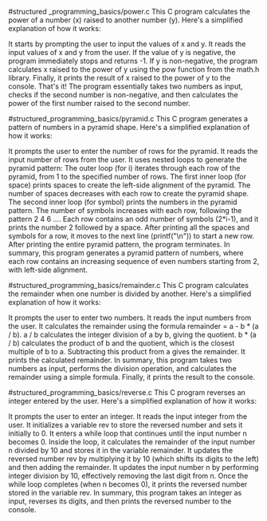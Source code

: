 #structured _programming_basics/power.c
This C program calculates the power of a number (x) raised to another number (y). Here's a simplified explanation of how it works:

It starts by prompting the user to input the values of x and y.
It reads the input values of x and y from the user.
If the value of y is negative, the program immediately stops and returns -1.
If y is non-negative, the program calculates x raised to the power of y using the pow function from the math.h library.
Finally, it prints the result of x raised to the power of y to the console.
That's it! The program essentially takes two numbers as input, checks if the second number is non-negative, and then calculates the power of the first number raised to the second number.

#structured_programming_basics/pyramid.c
 This C program generates a pattern of numbers in a pyramid shape. Here's a simplified explanation of how it works:

It prompts the user to enter the number of rows for the pyramid.
It reads the input number of rows from the user.
It uses nested loops to generate the pyramid pattern:
The outer loop (for i) iterates through each row of the pyramid, from 1 to the specified number of rows.
The first inner loop (for space) prints spaces to create the left-side alignment of the pyramid. The number of spaces decreases with each row to create the pyramid shape.
The second inner loop (for symbol) prints the numbers in the pyramid pattern. The number of symbols increases with each row, following the pattern 2 4 6 .... Each row contains an odd number of symbols (2*i-1), and it prints the number 2 followed by a space.
After printing all the spaces and symbols for a row, it moves to the next line (printf("\n")) to start a new row.
After printing the entire pyramid pattern, the program terminates.
In summary, this program generates a pyramid pattern of numbers, where each row contains an increasing sequence of even numbers starting from 2, with left-side alignment.

#structured_programming_basics/remainder.c
This C program calculates the remainder when one number is divided by another. Here's a simplified explanation of how it works:

It prompts the user to enter two numbers.
It reads the input numbers from the user.
It calculates the remainder using the formula remainder = a - b * (a / b).
a / b calculates the integer division of a by b, giving the quotient.
b * (a / b) calculates the product of b and the quotient, which is the closest multiple of b to a.
Subtracting this product from a gives the remainder.
It prints the calculated remainder.
In summary, this program takes two numbers as input, performs the division operation, and calculates the remainder using a simple formula. Finally, it prints the result to the console.

#structured_programming_basics/reverse.c
This C program reverses an integer entered by the user. Here's a simplified explanation of how it works:

It prompts the user to enter an integer.
It reads the input integer from the user.
It initializes a variable rev to store the reversed number and sets it initially to 0.
It enters a while loop that continues until the input number n becomes 0.
Inside the loop, it calculates the remainder of the input number n divided by 10 and stores it in the variable remainder.
It updates the reversed number rev by multiplying it by 10 (which shifts its digits to the left) and then adding the remainder.
It updates the input number n by performing integer division by 10, effectively removing the last digit from n.
Once the while loop completes (when n becomes 0), it prints the reversed number stored in the variable rev.
In summary, this program takes an integer as input, reverses its digits, and then prints the reversed number to the console.








